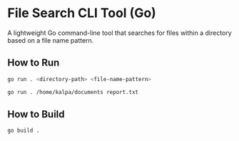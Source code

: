 # File Search CLI Tool (Go)
A lightweight Go command-line tool that searches for files within a directory based on a file name pattern.

## How to Run
```bash
go run . <directory-path> <file-name-pattern>
```

```bash
go run . /home/kalpa/documents report.txt
```

## How to Build
```bash
go build .
```
